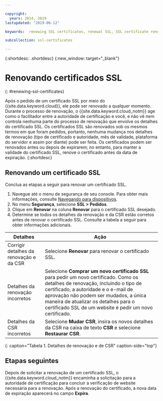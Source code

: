 ```yaml
---

copyright:
  years: 2014, 2019
lastupdated: "2019-06-12"

keywords:  renewing SSL certificates, renewal SSL, SSL certificate renewal process, renewing, renewal

subcollection: ssl-certificates

---
```


{:shortdesc: .shortdesc}
{:new_window: target="_blank"}

# Renovando certificados SSL
{: #renewing-ssl-certificates}

Após o pedido de um certificado SSL por meio do {{site.data.keyword.cloud}}, ele pode ser
renovado a qualquer momento. Durante o processo de renovação, o {{site.data.keyword.cloud_notm}} age como o facilitador entre a autoridade de certificação e você, e não vê nem controla nenhuma parte do processo de renovação que envolve os detalhes do certificado SSL. Os certificados SSL são renovados sob os mesmos termos em que foram pedidos, portanto, nenhuma mudança nos detalhes de renovação (tipo de certificado e autoridade, mês de validade, plataforma do servidor e assim por diante) pode ser feita. Os certificados podem ser
renovados antes ou depois de expirarem; no entanto, para manter a validade do certificado SSL, renove o certificado antes da
data de expiração.
{:shortdesc}

## Renovando um certificado SSL
Conclua as etapas a seguir para renovar um certificado SSL.

1. Navegue até o menu de segurança de seu console. Para obter mais informações, consulte [Navegando para dispositivos](/docs/infrastructure/ssl-certificates?topic=virtual-servers-navigating-devices).
2. No menu **Segurança**, selecione **SSL > Pedidos**.
3. Clique em **Renovar** na coluna **Renovar** para o certificado SSL desejado.
4. Determine se todos os detalhes da renovação e da CSR estão corretos antes de renovar o certificado SSL. Consulte a tabela a seguir para obter informações adicionais.  

| Detalhes                         | Ação  |
| ------------------------------- | ------- |
| Corrigir detalhes da renovação e da CSR | Selecione **Renovar** para renovar o certificado SSL. |
| Detalhes da renovação incorretos       | Selecione **Comprar um novo certificado SSL** para pedir um novo certificado. Como os detalhes de renovação, incluindo o tipo de certificado, a autoridade e o e-mail de aprovação não podem ser mudados, a única maneira de atualizar os detalhes para o certificado SSL de um website é pedir um novo certificado. |
| Detalhes da CSR incorretos           | Selecione **Mudar CSR**, insira os novos detalhes da CSR na caixa de texto **CSR** e selecione **Restaurar CSR**. |
{: caption="Tabela 1. Detalhes de renovação e de CSR" caption-side="top"}

## Etapas seguintes

Depois de solicitar a renovação de um certificado SSL, o {{site.data.keyword.cloud_notm}} encaminha
a solicitação para a autoridade de certificação para concluir a verificação de website necessária para a renovação. Após a renovação do certificado, a nova data de expiração aparecerá no campo **Expira**.
